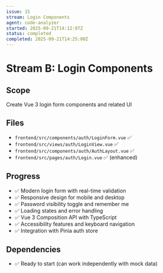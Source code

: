 ```yaml
---
issue: 15
stream: Login Components
agent: code-analyzer
started: 2025-09-21T14:12:07Z
status: completed
completed: 2025-09-21T14:25:00Z
---
```


# Stream B: Login Components

## Scope
Create Vue 3 login form components and related UI

## Files
- `frontend/src/components/auth/LoginForm.vue` ✅
- `frontend/src/views/auth/LoginView.vue` ✅
- `frontend/src/components/auth/AuthLayout.vue` ✅
- `frontend/src/pages/auth/Login.vue` ✅ (enhanced)

## Progress
- ✅ Modern login form with real-time validation
- ✅ Responsive design for mobile and desktop
- ✅ Password visibility toggle and remember me
- ✅ Loading states and error handling
- ✅ Vue 3 Composition API with TypeScript
- ✅ Accessibility features and keyboard navigation
- ✅ Integration with Pinia auth store

## Dependencies
- ✅ Ready to start (can work independently with mock data)